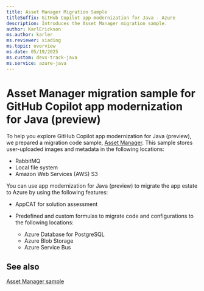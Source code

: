 ```yaml
---
title: Asset Manager Migration Sample
titleSuffix: GitHub Copilot app modernization for Java - Azure
description: Introduces the Asset Manager migration sample.
author: KarlErickson
ms.author: karler
ms.reviewer: xiading
ms.topic: overview
ms.date: 05/19/2025
ms.custom: devx-track-java
ms.service: azure-java
---
```


# Asset Manager migration sample for GitHub Copilot app modernization for Java (preview)

To help you explore GitHub Copilot app modernization for Java (preview), we prepared a migration code sample, [Asset Manager](https://github.com/Azure-Samples/java-migration-copilot-samples/blob/workshop/asset-manager/README.md). This sample stores user-uploaded images and metadata in the following locations:

- RabbitMQ
- Local file system
- Amazon Web Services (AWS) S3

You can use app modernization for Java (preview) to migrate the app estate to Azure by using the following features:

- AppCAT for solution assessment
- Predefined and custom formulas to migrate code and configurations to the following locations:

  - Azure Database for PostgreSQL
  - Azure Blob Storage
  - Azure Service Bus

## See also

[Asset Manager sample](https://github.com/Azure-Samples/java-migration-copilot-samples/blob/workshop/asset-manager/README.md)
